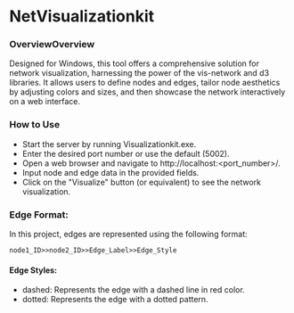 # NetVisualizationkit

### OverviewOverview

Designed for Windows, this tool offers a comprehensive solution for network visualization, harnessing the power of the vis-network and d3 libraries. It allows users to define nodes and edges, tailor node aesthetics by adjusting colors and sizes, and then showcase the network interactively on a web interface.



### How to Use
* Start the server by running Visualizationkit.exe.
* Enter the desired port number or use the default (5002).
* Open a web browser and navigate to http://localhost:<port_number>/.
* Input node and edge data in the provided fields.
* Click on the "Visualize" button (or equivalent) to see the network visualization.

### Edge Format:
In this project, edges are represented using the following format:

```node1_ID>>node2_ID>>Edge_Label>>Edge_Style```

#### Edge Styles:
* dashed: Represents the edge with a dashed line in red color.
* dotted: Represents the edge with a dotted pattern.
